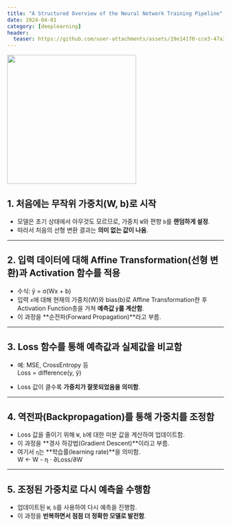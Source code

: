 ```yaml
---
title: "A Structured Overview of the Neural Network Training Pipeline"
date: 2024-04-01
category: [deeplearning]
header:
  teaser: https://github.com/user-attachments/assets/19e141f0-cce3-47a3-8420-fb8d226cb223
---
```

<img src="https://github.com/user-attachments/assets/19e141f0-cce3-47a3-8420-fb8d226cb223" width="300"/>

## 1. 처음에는 **무작위 가중치(W, b)로 시작**
- 모델은 초기 상태에서 아무것도 모르므로, 가중치 `W`와 편향 `b`를 **랜덤하게 설정**.
- 따라서 처음의 선형 변환 결과는 **의미 없는 값이 나옴**.

---

## 2. 입력 데이터에 대해 **Affine Transformation(선형 변환)과 Activation 함수**를 적용
- 수식:  ŷ = σ(Wx + b)
- 입력 `x`에 대해 현재의 가중치(W)와 bias(b)로 Affine Transformation한 후 Activation Function층을 거쳐 **예측값 `ŷ`를 계산함**.
- 이 과정을 **순전파(Forward Propagation)**라고 부름.
  
---

## 3. **Loss 함수를 통해 예측값과 실제값을 비교함**
- 예: MSE, CrossEntropy 등  
Loss = difference(y, ŷ)

- Loss 값이 클수록 **가중치가 잘못되었음을 의미함**.

---

## 4. **역전파(Backpropagation)를 통해 가중치를 조정함**
- Loss 값을 줄이기 위해 `W`, `b`에 대한 미분 값을 계산하여 업데이트함.
- 이 과정을 **경사 하강법(Gradient Descent)**이라고 부름.
- 여기서 `η`는 **학습률(learning rate)**을 의미함.    
W ← W - η ⋅ ∂Loss/∂W

---

## 5. 조정된 가중치로 **다시 예측을 수행함**
- 업데이트된 `W`, `b`를 사용하여 다시 예측을 진행함.
- 이 과정을 **반복하면서 점점 더 정확한 모델로 발전함**.




